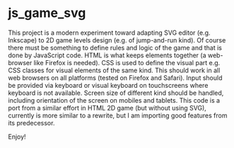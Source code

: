 # js_game_svg

This project is a modern experiment toward adapting SVG editor (e.g. Inkscape) to 2D game levels design (e.g. of jump-and-run kind).
Of course there must be something to define rules and logic of the game and that is done by JavaScript code.
HTML is what keeps elements together (a web-browser like Firefox is needed).
CSS is used to define the visual part e.g. CSS classes for visual elements of the same kind.
This should work in all web browsers on all platforms (tested on Firefox and Safari).
Input should be provided via keyboard or visual keyboard on touchscreens where keyboard is not available.
Screen size of different kind should be handled, including orientation of the screen on mobiles and tablets.
This code is a port from a similar effort in HTML 2D game (but without using SVG), currently is more similar to a rewrite, but I am importing good features from its predecessor.

Enjoy!
